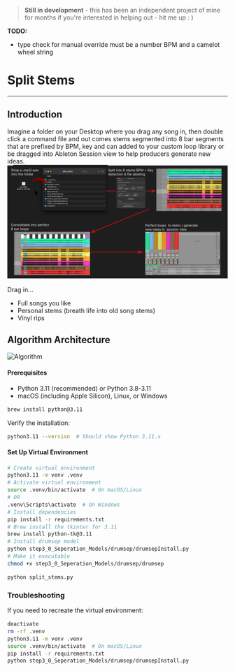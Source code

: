 > **Still in development**  - this has been an independent project of mine for months if you're interested in helping out - hit me up : )

<b>TODO:</b> 
- type check for manual override must be a number BPM and a camelot wheel string 


# Split Stems
---

## Introduction
Imagine a folder on your Desktop where you drag any song in, then double click a command file and out comes stems segmented into 8 bar segments that are prefixed by BPM, key and can added to your custom loop library or be dragged into Ableton Session view to help producers generate new ideas.
![Summary](./README_Assets/algorithm-summary.png)


Drag in...
- Full songs you like
- Personal stems (breath life into old song stems)
- Vinyl rips


## Algorithm Architecture
![Algorithm](./README_Assets/algorithm-diagram-small.png)


#### Prerequisites
- Python 3.11 (recommended) or Python 3.8-3.11
- macOS (including Apple Silicon), Linux, or Windows

```bash
brew install python@3.11
```

Verify the installation:
```bash
python3.11 --version  # Should show Python 3.11.x
```

#### Set Up Virtual Environment
```bash
# Create virtual environment
python3.11 -m venv .venv
# Activate virtual environment
source .venv/bin/activate  # On macOS/Linux
# OR
.venv\Scripts\activate  # On Windows
# Install dependencies
pip install -r requirements.txt
# Brew install the tkinter for 3.11
brew install python-tk@3.11
# Install drumsep model
python step3_0_Seperation_Models/drumsep/drumsepInstall.py
# Make it executable
chmod +x step3_0_Seperation_Models/drumsep/drumsep

```

```bash
python split_stems.py
```

### Troubleshooting
If you need to recreate the virtual environment:
```bash
deactivate
rm -rf .venv
python3.11 -m venv .venv
source .venv/bin/activate  # On macOS/Linux
pip install -r requirements.txt
python step3_0_Seperation_Models/drumsep/drumsepInstall.py
```

